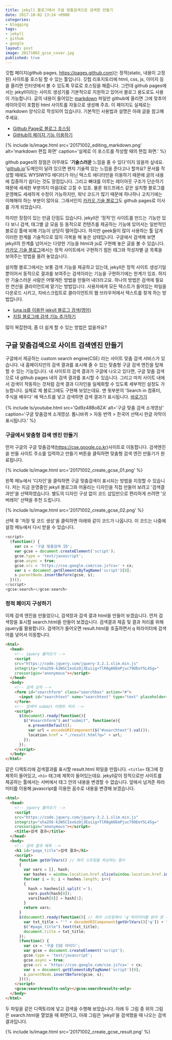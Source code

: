 ```yaml
---
title: jekyll 블로그에서 구글 맞춤검색으로 검색창 만들기
date: 2017-10-02 13:24 +0900
categories:
- blogging
tags:
- jekyll
- github
- google
layout: post
image: 20171002_gcse_cover.jpg
published: true
---
```


깃헙 페이지(github pages, <https://pages.github.com>)는 정적(static, 내용이 고정된) 사이트를 호스팅 할 수 있는 툴입니다. 깃헙 리포지토리에 html, css, js, 이미지 등을 올리면 인터넷에서 볼 수 있도록 무료로 호스팅을 해줍니다. 그런데 github pages에서는 jekyll이라는 사이트 생성기를 기본적으로 지원하고 있어서 블로그 용도로도 사용이 가능합니다. 글의 내용이 들어있는 [markdown](https://guides.github.com/features/mastering-markdown/) 파일만 github에 올리면 그에 맞추어 레이아웃이 포함된 html 사이트를 자동으로 생성해 주죠. 이 페이지도 실제로는 markdown 양식으로 작성되어 있습니다. 기본적인 사용법과 설명은 아래 글을 참고해 주세요.

* [Github Page로 블로그 호스팅](http://gjchoi.github.io/env/Github-page%EB%A1%9C-%EB%B8%94%EB%A1%9C%EA%B7%B8-%EB%A7%8C%EB%93%A4%EA%B8%B0/)
* [GitHub의 페이지 기능 이용하기](http://dogfeet.github.io/articles/2012/github-pages.html)

{% include ls/image.html
   src='20171002_editing_markdown.png'
   alt='markdown 편집 화면'
   caption='실제로 이 포스트를 작성할 때의 편집 화면.' %}

github pages의 장점은 아무래도 '**기술스러운** 느낌을 줄 수 있다'이지 않을까 싶네요. '[github.io](github.io)'도메인이 달려 있으면 왠지 기술력 있는 느낌을 준다고나 할까요? 문서를 작성할 때에도 WYSIWYG 에디터가 아닌 텍스트 에디터만을 이용하기 때문에 글의 내용에 집중하기 쉽다는 것도 장점입니다. 그리고 뼈대를 이루는 레이아웃 구조가 단순하기 때문에 세세한 부분까지 마음대로 고칠 수 있죠. 물론 워드프레스 같은 설치형 블로그를 운영해도 세세하게 수정이 가능하지만, 워낙 코드가 많기 때문에 하나하나 고치기에는 이해해야 하는 부분이 많아요. 그래서인지 [카카오 기술 블로그](http://tech.kakao.com/2016/07/07/tech-blog-story/)도 github pages로 이사를 가게 되었습니다.

하지만 장점이 있는 만큼 단점도 있습니다. jekyll은 '정적'인 사이트를 만드는 기능만 있다 보니 검색, 태그별 글 모음 등 동적으로 컨텐츠를 제공하는 기능에 있어서는 일반적인 블로깅 툴에 비해 기능이 상당히 떨어집니다. 하지만 geek들이 많이 사용하는 툴 답게 이러한 한계를 기술적으로 많이 극복을 해 놓은 상태입니다. 구글에서 검색해 보면 jekyll의 한계를 넘어서는 다양한 기능을 html과 js로 구현해 놓은 글을 볼 수 있습니다. [카카오 기술 블로그](http://tech.kakao.com/2016/07/07/tech-blog-story/)에서는 정적 사이트에서 구현하기 힘든 태그와 작성자별 글 목록을 보여주는 방법을 올려 놓았습니다.

설치형 블로그에서는 보통 검색 기능을 제공하고 있는데, jekyll은 정적 사이트 생성기일 뿐이어서 동적으로 결과를 보여주는 검색이라는 기능을 구현하기에는 한계가 있죠. 하지만 기술스러운 사람은 어떻게든 방법을 만들어 내더라고요. 하나의 방법은 검색에 필요한 연산을 클라이언트에 맡기는 방법입니다. 사용자에게 모든 텍스트가 들어있는 파일을 다운로드 시키고, 자바스크립트로 클라이언트의 웹 브라우저에서 텍스트를 찾게 하는 방법입니다.

* [luna.js를 이용한 jekyll 블로그 검색(영어)](https://learn.cloudcannon.com/jekyll/jekyll-search-using-lunr-js/)
* [지킬 블로그에 검색 기능 추가하기](https://imyeonn.github.io/blog/blog/30/)

많이 복잡한데, 좀 더 쉽게 할 수 있는 방법은 없을까요?

## 구글 맞춤검색으로 사이트 검색엔진 만들기

구글에서 제공하는 custom search engine(CSE) 라는 사이트 맞춤 검색 서비스가 있습니다. 내 홈페이지만의 검색 결과를 표시해 줄 수 있는 맞춤형 구글 검색 엔진을 탑재할 수 있는 기능입니다. 내 사이트의 검색 결과가 구글에 나오고 있다면, 구글 맞춤 검색으로 내 github pages 내의 검색 결과를 표시할 수 있습니다. 그리고 마치 사이트 내에서 검색이 작동하는 것처럼 검색 결과 디자인을 일체화할 수 있도록 세부적인 설정도 가능합니다. 실제로 제 블로그에도 구현해 보았는데요. 맨 윗부분의 'Search in 컴퓨터, 주식을 배우다' 에 텍스트를 넣고 검색하면 검색 결과가 표시됩니다. [바로가기](#searchtext) 

{% include ls/youtube.html
   src='Qd9z48Bo8ZA'
   alt='구글 맞춤 검색 소개영상'
   caption='구글 맞춤검색 소개영상. 톱니바퀴 > 자동 번역 > 한국어 선택시 한글 자막이 표시됩니다.' %}

### 구글에서 맞춤형 검색 엔진 만들기

먼저 구글의 구글 맞춤검색(<https://cse.google.co.kr>)사이트로 이동합니다. 검색엔진을 만들 사이트 주소를 입력하고 만들기 버튼을 클릭하면 맞춤형 검색 엔진 만들기가 완료됩니다.

{% include ls/image.html
   src='20171002_create_gcse_01.png' %}

왼쪽 메뉴에서 '디자인'을 클릭하면 구글 맞춤검색이 표시되는 방법을 지정할 수 있습니다. 저는 지금 운영중인 jekyll 블로그와 어울리는 디자인을 직접 만들어 보려고 '검색결과만'을 선택하였습니다. 별도의 디자인 구성 없이 코드 삽입만으로 편리하게 쓰려면 '오버레이' 선택을 추천 드립니다.

{% include ls/image.html
   src='20171002_create_gcse_02.png' %}

선택 후 '저장 및 코드 생성'을 클릭하면 아래와 같이 코드가 나옵니다. 이 코드는 나중에 설정 메뉴에서 다시 받을 수 있습니다.

```javascript
<script>
  (function() {
    var cx = '구글 맞춤검색 ID';
    var gcse = document.createElement('script');
    gcse.type = 'text/javascript';
    gcse.async = true;
    gcse.src = 'https://cse.google.com/cse.js?cx=' + cx;
    var s = document.getElementsByTagName('script')[0];
    s.parentNode.insertBefore(gcse, s);
  })();
</script>
<gcse:search></gcse:search>
```

### 정적 페이지 구성하기

이제 검색 엔진을 만들었으니, 검색창과 검색 결과 html을 만들어 보겠습니다. 먼저 검색창을 표시할 search.html을 만들어 보겠습니다. 검색결과 제출 및 결과 처리를 위해 jquery를 활용합니다. 검색어가 들어오면 result.html을 호출하면서 q 파라미터에 검색어를 넣어서 이동합니다.

```html
<html>
  <head>
    <!-- jquery 불러오기 -->
    <script
    src="https://code.jquery.com/jquery-3.2.1.slim.min.js"
    integrity="sha256-k2WSCIexGzOj3Euiig+TlR8gA0EmPjuc79OEeY5L45g="
    crossorigin="anonymous"></script>
  </head>
  <body>
    <!-- 검색 상자 -->
    <form id="searchform" class="searchbox" action="#">
      <input id="searchtext" name="searchtext" type="text" placeholder="Search...">
    </form>
    <!-- 검색어 submit 이벤트 처리 -->
    <script>
      $(document).ready(function(){
        $("#searchform").on("submit", function(e){
          e.preventDefault();
          var url = encodeURIComponent($("#searchtext").val());
          location.href = "./result.html?q=" + url;
        });
      });
    </script>
  </body>
</html>
```

같은 디렉토리에 검색결과를 표시할 result.html 파일을 만듭니다. `<title>` 태그에 창 제목이 들어있고, `<h1>` 태그에 제목이 들어있는데요. jekyll같이 정적으로만 사이트를 제공하는 툴에서는 서버에서 태그 안의 내용을 변경할 수 없습니다. 앞에서 넘겨준 파라미터를 이용해 javascript를 이용한 꼼수로 내용을 변경해 보겠습니다.

```html
<html>
  <head>
    <!-- jquery 불러오기 -->
    <script
    src="https://code.jquery.com/jquery-3.2.1.slim.min.js"
    integrity="sha256-k2WSCIexGzOj3Euiig+TlR8gA0EmPjuc79OEeY5L45g="
    crossorigin="anonymous"></script>
    <title>검색 결과</title>
  </head>
  <body>
    <!-- 검색 결과 제목 -->
    <h1 id="page_title">검색 결과</h1>
    <script>
      function getUrlVars() // 쿼리 스트링을 파싱하는 함수
      {
        var vars = [], hash;
        var hashes = window.location.href.slice(window.location.href.indexOf('?') + 1).split('&');
        for(var i = 0; i < hashes.length; i++)
        {
          hash = hashes[i].split('=');
          vars.push(hash[0]);
          vars[hash[0]] = hash[1];
        }
        return vars;
      }
      $(document).ready(function(){ // 쿼리 스트링에서 'q'파라미터를 읽어 창 제목과 표시 제목을 바꿈
        var txt_title = "'" + decodeURIComponent(getUrlVars()['q']) + "' - 검색 결과"
        $("#page_title").text(txt_title);
        document.title = txt_title;
      });
      (function() {
        var cx = '구글 CSE 아이디';
        var gcse = document.createElement('script');
        gcse.type = 'text/javascript';
        gcse.async = true;
        gcse.src = 'https://cse.google.com/cse.js?cx=' + cx;
        var s = document.getElementsByTagName('script')[0];
        s.parentNode.insertBefore(gcse, s);
      })();
    </script>
    <gcse:searchresults-only></gcse:searchresults-only>
  </body>
</html>
```

두 파일을 같은 디렉토리에 넣고 검색을 수행해 보았습니다. 아래 두 그림 중 위의 그림은 search.html을 열었을 때 화면이고, 아래 그림은 'jekyll'을 검색했을 때 나오는 검색 결과입니다.

{% include ls/image.html
   src='20171002_create_gcse_result.png' %}
